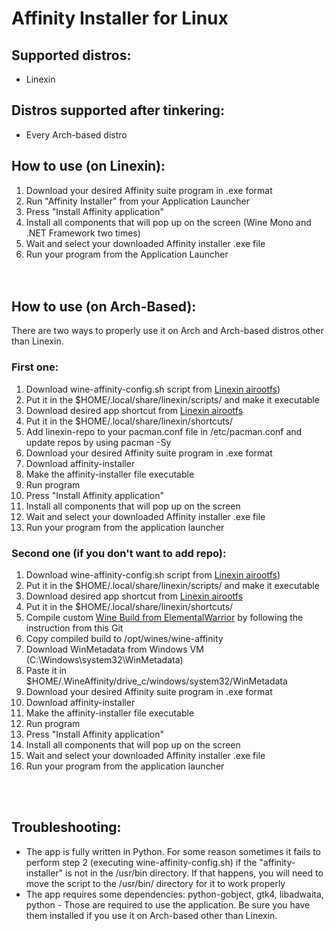 # Affinity Installer for Linux 

## Supported distros:
- Linexin

## Distros supported after tinkering:
- Every Arch-based distro

## How to use (on Linexin):
1. Download your desired Affinity suite program in .exe format
4. Run "Affinity Installer" from your Application Launcher
5. Press "Install Affinity application"
6. Install all components that will pop up on the screen (Wine Mono and .NET Framework two times)
7. Wait and select your downloaded Affinity installer .exe file
8. Run your program from the Application Launcher
<br><br><br>

## How to use (on Arch-Based):

There are two ways to properly use it on Arch and Arch-based distros other than Linexin.

### First one:
1. Download wine-affinity-config.sh script from [Linexin airootfs](https://github.com/Petexy/Linexin/blob/main/airootfs/etc/skel/.local/share/linexin/scripts/wine-affinity-config.sh))
2. Put it in the $HOME/.local/share/linexin/scripts/ and make it executable
3. Download desired app shortcut from [Linexin airootfs](https://github.com/Petexy/Linexin/tree/main/airootfs/etc/skel/.local/share/linexin/shortcuts)
4. Put it in the $HOME/.local/share/linexin/shortcuts/
5. Add linexin-repo to your pacman.conf file in /etc/pacman.conf and update repos by using pacman -Sy
6. Download your desired Affinity suite program in .exe format
7. Download affinity-installer
8. Make the affinity-installer file executable
9. Run program
10. Press "Install Affinity application"
11. Install all components that will pop up on the screen 
12. Wait and select your downloaded Affinity installer .exe file
13. Run your program from the application launcher

### Second one (if you don't want to add repo):

1. Download wine-affinity-config.sh script from [Linexin airootfs](https://github.com/Petexy/Linexin/blob/main/airootfs/etc/skel/.local/share/linexin/scripts/wine-affinity-config.sh))
2. Put it in the $HOME/.local/share/linexin/scripts/ and make it executable
3. Download desired app shortcut from [Linexin airootfs](https://github.com/Petexy/Linexin/tree/main/airootfs/etc/skel/.local/share/linexin/shortcuts)
4. Put it in the $HOME/.local/share/linexin/shortcuts/
5. Compile custom [Wine Build from ElementalWarrior](https://github.com/daniel080400/AffinityLinuxTut/tree/main?tab=readme-ov-file) by following the instruction from this Git
6. Copy compiled build to /opt/wines/wine-affinity
7. Download WinMetadata from Windows VM (C:\Windows\system32\WinMetadata)
8. Paste it in $HOME/.WineAffinity/drive_c/windows/system32/WinMetadata
9. Download your desired Affinity suite program in .exe format
10. Download affinity-installer
11. Make the affinity-installer file executable
12. Run program
13. Press "Install Affinity application"
14. Install all components that will pop up on the screen 
15. Wait and select your downloaded Affinity installer .exe file
16. Run your program from the application launcher

<br><br>

## Troubleshooting:
- The app is fully written in Python. For some reason sometimes it fails to perform step 2 (executing wine-affinity-config.sh) if the "affinity-installer" is not in the /usr/bin directory. If that happens, you will need to move the script to the /usr/bin/ directory for it to work properly
- The app requires some dependencies: python-gobject, gtk4, libadwaita, python - Those are required to use the application. Be sure you have them installed if you use it on Arch-based other than Linexin.


